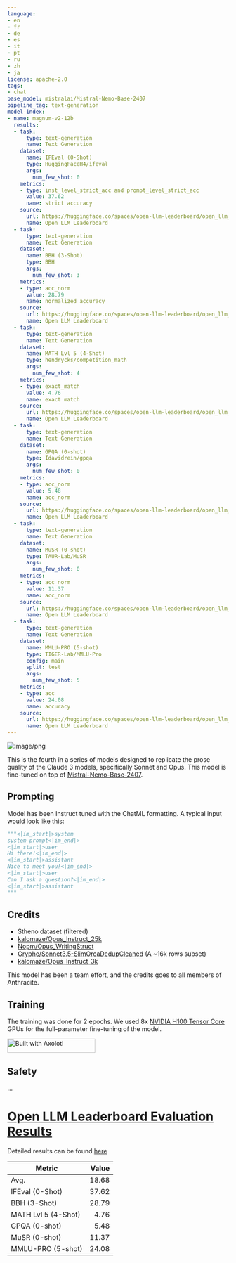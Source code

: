 ```yaml
---
language:
- en
- fr
- de
- es
- it
- pt
- ru
- zh
- ja
license: apache-2.0
tags:
- chat
base_model: mistralai/Mistral-Nemo-Base-2407
pipeline_tag: text-generation
model-index:
- name: magnum-v2-12b
  results:
  - task:
      type: text-generation
      name: Text Generation
    dataset:
      name: IFEval (0-Shot)
      type: HuggingFaceH4/ifeval
      args:
        num_few_shot: 0
    metrics:
    - type: inst_level_strict_acc and prompt_level_strict_acc
      value: 37.62
      name: strict accuracy
    source:
      url: https://huggingface.co/spaces/open-llm-leaderboard/open_llm_leaderboard?query=anthracite-org/magnum-v2-12b
      name: Open LLM Leaderboard
  - task:
      type: text-generation
      name: Text Generation
    dataset:
      name: BBH (3-Shot)
      type: BBH
      args:
        num_few_shot: 3
    metrics:
    - type: acc_norm
      value: 28.79
      name: normalized accuracy
    source:
      url: https://huggingface.co/spaces/open-llm-leaderboard/open_llm_leaderboard?query=anthracite-org/magnum-v2-12b
      name: Open LLM Leaderboard
  - task:
      type: text-generation
      name: Text Generation
    dataset:
      name: MATH Lvl 5 (4-Shot)
      type: hendrycks/competition_math
      args:
        num_few_shot: 4
    metrics:
    - type: exact_match
      value: 4.76
      name: exact match
    source:
      url: https://huggingface.co/spaces/open-llm-leaderboard/open_llm_leaderboard?query=anthracite-org/magnum-v2-12b
      name: Open LLM Leaderboard
  - task:
      type: text-generation
      name: Text Generation
    dataset:
      name: GPQA (0-shot)
      type: Idavidrein/gpqa
      args:
        num_few_shot: 0
    metrics:
    - type: acc_norm
      value: 5.48
      name: acc_norm
    source:
      url: https://huggingface.co/spaces/open-llm-leaderboard/open_llm_leaderboard?query=anthracite-org/magnum-v2-12b
      name: Open LLM Leaderboard
  - task:
      type: text-generation
      name: Text Generation
    dataset:
      name: MuSR (0-shot)
      type: TAUR-Lab/MuSR
      args:
        num_few_shot: 0
    metrics:
    - type: acc_norm
      value: 11.37
      name: acc_norm
    source:
      url: https://huggingface.co/spaces/open-llm-leaderboard/open_llm_leaderboard?query=anthracite-org/magnum-v2-12b
      name: Open LLM Leaderboard
  - task:
      type: text-generation
      name: Text Generation
    dataset:
      name: MMLU-PRO (5-shot)
      type: TIGER-Lab/MMLU-Pro
      config: main
      split: test
      args:
        num_few_shot: 5
    metrics:
    - type: acc
      value: 24.08
      name: accuracy
    source:
      url: https://huggingface.co/spaces/open-llm-leaderboard/open_llm_leaderboard?query=anthracite-org/magnum-v2-12b
      name: Open LLM Leaderboard
---
```


![image/png](https://cdn-uploads.huggingface.co/production/uploads/658a46cbfb9c2bdfae75b3a6/A9n8EJBDQziJWnXhOYeEE.png)

This is the fourth in a series of models designed to replicate the prose quality of the Claude 3 models, specifically Sonnet and Opus. This model is fine-tuned on top of [Mistral-Nemo-Base-2407](https://huggingface.co/mistralai/Mistral-Nemo-Base-2407).

## Prompting
Model has been Instruct tuned with the ChatML formatting. A typical input would look like this:

```py
"""<|im_start|>system
system prompt<|im_end|>
<|im_start|>user
Hi there!<|im_end|>
<|im_start|>assistant
Nice to meet you!<|im_end|>
<|im_start|>user
Can I ask a question?<|im_end|>
<|im_start|>assistant
"""
```

## Credits
- Stheno dataset (filtered)
- [kalomaze/Opus_Instruct_25k](https://huggingface.co/datasets/kalomaze/Opus_Instruct_25k)
- [Nopm/Opus_WritingStruct](https://huggingface.co/datasets/Nopm/Opus_WritingStruct)
- [Gryphe/Sonnet3.5-SlimOrcaDedupCleaned](https://huggingface.co/datasets/Gryphe/Sonnet3.5-SlimOrcaDedupCleaned) (A ~16k rows subset)
- [kalomaze/Opus_Instruct_3k](https://huggingface.co/datasets/kalomaze/Opus_Instruct_3k)

This model has been a team effort, and the credits goes to all members of Anthracite.

## Training
The training was done for 2 epochs. We used 8x [NVIDIA H100 Tensor Core](https://www.nvidia.com/en-us/data-center/h100/) GPUs for the full-parameter fine-tuning of the model.

[<img src="https://raw.githubusercontent.com/OpenAccess-AI-Collective/axolotl/main/image/axolotl-badge-web.png" alt="Built with Axolotl" width="200" height="32"/>](https://github.com/OpenAccess-AI-Collective/axolotl)

## Safety
...
# [Open LLM Leaderboard Evaluation Results](https://huggingface.co/spaces/open-llm-leaderboard/open_llm_leaderboard)
Detailed results can be found [here](https://huggingface.co/datasets/open-llm-leaderboard/details_anthracite-org__magnum-v2-12b)

|      Metric       |Value|
|-------------------|----:|
|Avg.               |18.68|
|IFEval (0-Shot)    |37.62|
|BBH (3-Shot)       |28.79|
|MATH Lvl 5 (4-Shot)| 4.76|
|GPQA (0-shot)      | 5.48|
|MuSR (0-shot)      |11.37|
|MMLU-PRO (5-shot)  |24.08|

